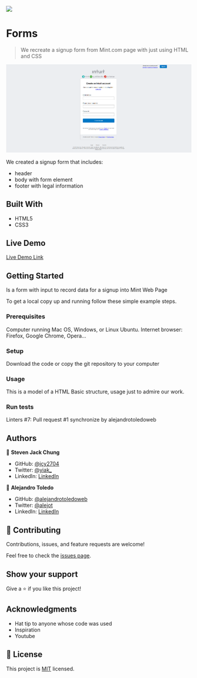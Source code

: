 ![](https://img.shields.io/badge/Microverse-blueviolet)

# Forms

> We recreate a signup form from Mint.com page with just using HTML and CSS

![screenshot](./Form-Screenshot.png)

We created a signup form that includes:
- header
- body with form element
- footer with legal information

## Built With

- HTML5
- CSS3

## Live Demo

[Live Demo Link](https://rawcdn.githack.com/jcy2704/Forms/e5221ba648c358668fb6931539ecf57243be067f/index.html)

## Getting Started

Is a form with input to record data for a signup into Mint Web Page


To get a local copy up and running follow these simple example steps.

### Prerequisites
Computer running Mac OS, Windows, or Linux Ubuntu.
Internet browser: Firefox, Google Chrome, Opera...

### Setup
Download the code or copy the git repository to your computer

### Usage
This is a model of a HTML Basic structure, usage just to admire our work.

### Run tests
Linters #7: Pull request #1 synchronize by alejandrotoledoweb




## Authors

👤 **Steven Jack Chung**

- GitHub: [@jcy2704](https://github.com/jcy2704)
- Twitter: [@yiak_](https://twitter.com/yiak_)
- LinkedIn: [LinkedIn](https://www.linkedin.com/in/stevenjchung)

👤 **Alejandro Toledo**

- GitHub: [@alejandrotoledoweb](https://github.com/alejandrotoledoweb)
- Twitter: [@alejot](https://twitter.com/alejot)
- LinkedIn: [LinkedIn](https://www.linkedin.com/in/alejandro-toledo/)

## 🤝 Contributing

Contributions, issues, and feature requests are welcome!

Feel free to check the [issues page](issues/).

## Show your support

Give a ⭐️ if you like this project!

## Acknowledgments

- Hat tip to anyone whose code was used
- Inspiration
- Youtube

## 📝 License

This project is [MIT](lic.url) licensed.
